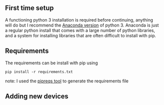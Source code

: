 ## First time setup
A functioning python 3 installation is required before continuing, anything will do but I recommend the [Anaconda version](https://www.anaconda.com/download/) of python 3. Anaconda is just a regular python install that comes with a large number of python libraries, and a system for installing libraries that are often difficult to install with pip.

## Requirements
The requirements can be install with pip using

```pip install -r requirements.txt```

note: I used the [pipreqs tool](https://github.com/bndr/pipreqs) to generate the requirements file

## Adding new devices

